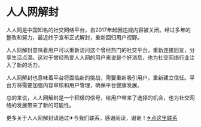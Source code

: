 # 人人网解封

人人网是中国知名的社交网络平台，自2017年起因违规内容被关闭。经过多年的整改和努力，最近终于宣布正式解封，重新回归用户视野。

人人网解封意味着用户可以重新访问这个曾经热门的社交平台，重新连接旧友，分享生活点滴。这对于曾经热爱人人网的用户来说是个好消息，也为社交网络行业注入了新的活力。

人人网解封也意味着平台将面临新的挑战，需要重新吸引用户，重新建立信任。平台方将需要加强内容审核和用户管理，确保平台健康发展。

总的来说，人人网解封是一个积极的信号，给用户带来了选择的机会，也为社交网络的发展带来了新的可能性。

更多关于人人网解封请通过✈与我们联系，感谢阅读，谢谢！[✈点这里联系](https://c.k02.cc)